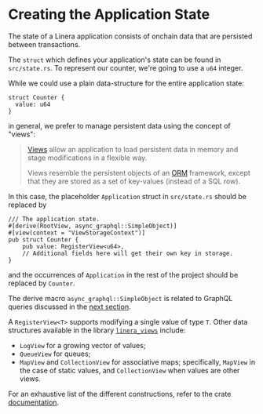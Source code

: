 # Creating the Application State

The state of a Linera application consists of onchain data that are persisted
between transactions.

The `struct` which defines your application's state can be found in
`src/state.rs`. To represent our counter, we're going to use a `u64` integer.

While we could use a plain data-structure for the entire application state:

```rust,ignore
struct Counter {
  value: u64
}
```

in general, we prefer to manage persistent data using the concept of "views":

> [Views](https://docs.rs/linera-views/latest/linera_views/) allow an
> application to load persistent data in memory and stage modifications in a
> flexible way.
>
> Views resemble the persistent objects of an
> [ORM](https://en.wikipedia.org/wiki/Object%E2%80%93relational_mapping)
> framework, except that they are stored as a set of key-values (instead of a
> SQL row).

In this case, the placeholder `Application` struct in `src/state.rs` should be
replaced by

```rust,ignore
/// The application state.
#[derive(RootView, async_graphql::SimpleObject)]
#[view(context = "ViewStorageContext")]
pub struct Counter {
    pub value: RegisterView<u64>,
    // Additional fields here will get their own key in storage.
}
```

and the occurrences of `Application` in the rest of the project should be
replaced by `Counter`.

The derive macro `async_graphql::SimpleObject` is related to GraphQL queries
discussed in the [next section](service.md).

A `RegisterView<T>` supports modifying a single value of type `T`. Other data
structures available in the library
[`linera_views`](https://docs.rs/linera-views/latest/linera_views/) include:

- `LogView` for a growing vector of values;
- `QueueView` for queues;
- `MapView` and `CollectionView` for associative maps; specifically, `MapView`
  in the case of static values, and `CollectionView` when values are other
  views.

For an exhaustive list of the different constructions, refer to the crate
[documentation](https://docs.rs/linera-views/latest/linera_views/).
